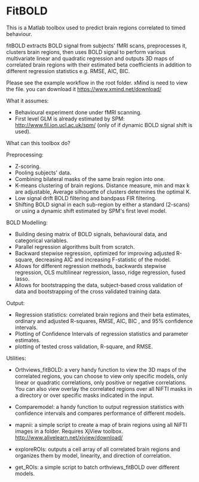 # FitBOLD

This is a Matlab toolbox used to predict brain regions correlated to timed behaviour.

fitBOLD extracts BOLD signal from subjects' fMRI scans, preprocesses it, clusters brain regions, then uses BOLD signal to perform various multivariate linear and quadratic regression and outputs 3D maps of correlated brain regions with their estimated beta coefficients in addition to different regression statistics e.g. RMSE, AIC, BIC.

Please see the example workflow in the root folder. xMind is need to view the file. you can download it  https://www.xmind.net/download/

What it assumes:
- Behavioural experiment done under fMRI scanning. 
- First level GLM is already estimated by SPM: http://www.fil.ion.ucl.ac.uk/spm/ (only of if dynamic BOLD signal shift is used).

What can this toolbox do?

Preprocessing:

- Z-scoring.
- Pooling subjects' data.
- Combining bilateral masks of the same brain region into one.
- K-means clustering of brain regions. Distance measure, min and max k are adjustable, Average silhouette of clusters determines the optimal K.
- Low signal drift BOLD filtering and bandpass FIR filtering.
- Shifting BOLD signal in each sub-region by either a standard (2-scans) or using a dynamic shift estimated by SPM's first level model.

BOLD Modelling:
- Building desing matrix of BOLD signals, behavioural data, and categorical variables.
- Parallel regression algorithms built from scratch.
- Backward stepwise regression, optimized for improving adjusted R-square, decreasing AIC and increasing F-statistic of the model.
- Allows for different regression methods, backwards stepwise regression, OLS multilinear regression, lasso, ridge regression, fused lasso. 
- Allows for bootstrapping the data, subject-based cross validation of data and bootstrapping of the cross validated training data.

Output:
- Regression statistics: correlated brain regions and their beta estimates, ordinary and adjusted R-squares, RMSE, AIC, BIC , and 95% confidence intervals.
- Plotting of Confidence Intervals of regression statistics and parameter estimates.
- plotting of tested cross validation, R-square, and RMSE.

Utilities:
- Orthviews_fitBOLD: a very handy function to view the 3D maps of the correlated regions, you can choose to view only specific models, only linear or quadratic correlations, only positive or negative correlations. You can also view overlay the correlated regions over all NiFTI masks in a directory or over specific masks indicated in the input. 

- Comparemodel: a handy function to output regression statistics with confidence intervals and compares performance of different models.

- mapnii: a simple script to create a map of brain regions using all NiFTI images in a folder. Requires XjView toolbox.  http://www.alivelearn.net/xjview/download/

- exploreROIs: outputs a cell array of all correlated brain regions and organizes them by model, linearity, and direction of correlation.

- get_ROIs: a simple script to batch orthviews_fitBOLD over different models.


